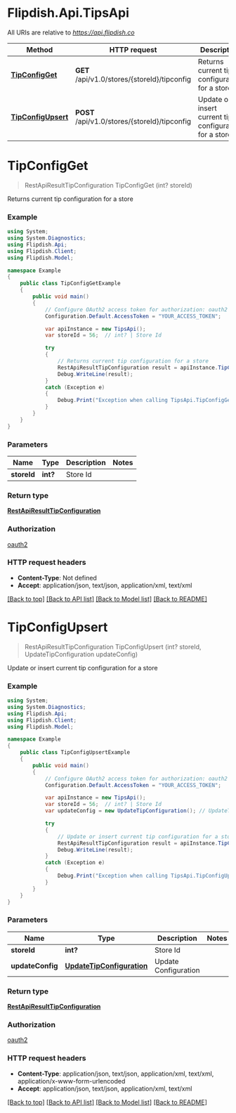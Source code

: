 # Flipdish.Api.TipsApi

All URIs are relative to *https://api.flipdish.co*

Method | HTTP request | Description
------------- | ------------- | -------------
[**TipConfigGet**](TipsApi.md#tipconfigget) | **GET** /api/v1.0/stores/{storeId}/tipconfig | Returns current tip configuration for a store
[**TipConfigUpsert**](TipsApi.md#tipconfigupsert) | **POST** /api/v1.0/stores/{storeId}/tipconfig | Update or insert current tip configuration for a store


<a name="tipconfigget"></a>
# **TipConfigGet**
> RestApiResultTipConfiguration TipConfigGet (int? storeId)

Returns current tip configuration for a store

### Example
```csharp
using System;
using System.Diagnostics;
using Flipdish.Api;
using Flipdish.Client;
using Flipdish.Model;

namespace Example
{
    public class TipConfigGetExample
    {
        public void main()
        {
            // Configure OAuth2 access token for authorization: oauth2
            Configuration.Default.AccessToken = "YOUR_ACCESS_TOKEN";

            var apiInstance = new TipsApi();
            var storeId = 56;  // int? | Store Id

            try
            {
                // Returns current tip configuration for a store
                RestApiResultTipConfiguration result = apiInstance.TipConfigGet(storeId);
                Debug.WriteLine(result);
            }
            catch (Exception e)
            {
                Debug.Print("Exception when calling TipsApi.TipConfigGet: " + e.Message );
            }
        }
    }
}
```

### Parameters

Name | Type | Description  | Notes
------------- | ------------- | ------------- | -------------
 **storeId** | **int?**| Store Id | 

### Return type

[**RestApiResultTipConfiguration**](RestApiResultTipConfiguration.md)

### Authorization

[oauth2](../README.md#oauth2)

### HTTP request headers

 - **Content-Type**: Not defined
 - **Accept**: application/json, text/json, application/xml, text/xml

[[Back to top]](#) [[Back to API list]](../README.md#documentation-for-api-endpoints) [[Back to Model list]](../README.md#documentation-for-models) [[Back to README]](../README.md)

<a name="tipconfigupsert"></a>
# **TipConfigUpsert**
> RestApiResultTipConfiguration TipConfigUpsert (int? storeId, UpdateTipConfiguration updateConfig)

Update or insert current tip configuration for a store

### Example
```csharp
using System;
using System.Diagnostics;
using Flipdish.Api;
using Flipdish.Client;
using Flipdish.Model;

namespace Example
{
    public class TipConfigUpsertExample
    {
        public void main()
        {
            // Configure OAuth2 access token for authorization: oauth2
            Configuration.Default.AccessToken = "YOUR_ACCESS_TOKEN";

            var apiInstance = new TipsApi();
            var storeId = 56;  // int? | Store Id
            var updateConfig = new UpdateTipConfiguration(); // UpdateTipConfiguration | Update Configuration

            try
            {
                // Update or insert current tip configuration for a store
                RestApiResultTipConfiguration result = apiInstance.TipConfigUpsert(storeId, updateConfig);
                Debug.WriteLine(result);
            }
            catch (Exception e)
            {
                Debug.Print("Exception when calling TipsApi.TipConfigUpsert: " + e.Message );
            }
        }
    }
}
```

### Parameters

Name | Type | Description  | Notes
------------- | ------------- | ------------- | -------------
 **storeId** | **int?**| Store Id | 
 **updateConfig** | [**UpdateTipConfiguration**](UpdateTipConfiguration.md)| Update Configuration | 

### Return type

[**RestApiResultTipConfiguration**](RestApiResultTipConfiguration.md)

### Authorization

[oauth2](../README.md#oauth2)

### HTTP request headers

 - **Content-Type**: application/json, text/json, application/xml, text/xml, application/x-www-form-urlencoded
 - **Accept**: application/json, text/json, application/xml, text/xml

[[Back to top]](#) [[Back to API list]](../README.md#documentation-for-api-endpoints) [[Back to Model list]](../README.md#documentation-for-models) [[Back to README]](../README.md)


